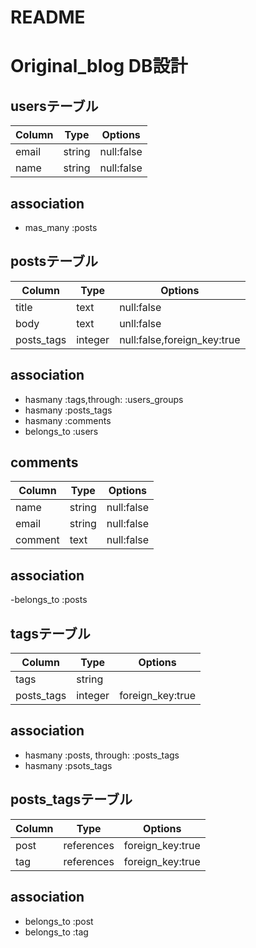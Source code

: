 # README

# Original_blog DB設計

## usersテーブル
 |Column|Type|Options|
 |------|----|-------|
 |email|string|null:false|
 |name|string|null:false|

 ## association
 - mas_many :posts


## postsテーブル
 |Column|Type|Options|
 |------|----|-------|
 |title|text|null:false|
 |body|text|unll:false|
 |posts_tags|integer|null:false,foreign_key:true|

 ## association
 - hasmany :tags,through: :users_groups
 - hasmany :posts_tags
 - hasmany :comments
 - belongs_to :users

 ## comments
 |Column|Type|Options|
 |------|----|-------|
 |name|string|null:false|
 |email|string|null:false|
 |comment|text|null:false|

 ## association
  -belongs_to :posts

 ## tagsテーブル
 |Column|Type|Options|
 |------|----|-------|
 |tags|string||
 |posts_tags|integer|foreign_key:true|

 ## association
 - hasmany :posts, through: :posts_tags
 - hasmany :psots_tags

 ## posts_tagsテーブル
 |Column|Type|Options|
 |------|----|-------|
 |post|references|foreign_key:true|
 |tag|references|foreign_key:true|
 
  ## association
  - belongs_to :post
  - belongs_to :tag